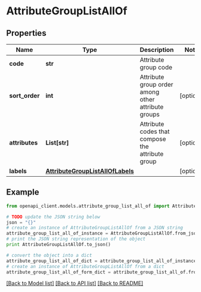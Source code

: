 # AttributeGroupListAllOf


## Properties
Name | Type | Description | Notes
------------ | ------------- | ------------- | -------------
**code** | **str** | Attribute group code | 
**sort_order** | **int** | Attribute group order among other attribute groups | [optional] 
**attributes** | **List[str]** | Attribute codes that compose the attribute group | [optional] 
**labels** | [**AttributeGroupListAllOfLabels**](AttributeGroupListAllOfLabels.md) |  | [optional] 

## Example

```python
from openapi_client.models.attribute_group_list_all_of import AttributeGroupListAllOf

# TODO update the JSON string below
json = "{}"
# create an instance of AttributeGroupListAllOf from a JSON string
attribute_group_list_all_of_instance = AttributeGroupListAllOf.from_json(json)
# print the JSON string representation of the object
print AttributeGroupListAllOf.to_json()

# convert the object into a dict
attribute_group_list_all_of_dict = attribute_group_list_all_of_instance.to_dict()
# create an instance of AttributeGroupListAllOf from a dict
attribute_group_list_all_of_form_dict = attribute_group_list_all_of.from_dict(attribute_group_list_all_of_dict)
```
[[Back to Model list]](../README.md#documentation-for-models) [[Back to API list]](../README.md#documentation-for-api-endpoints) [[Back to README]](../README.md)


